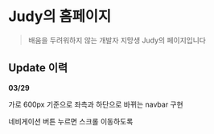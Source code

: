 # Judy의 홈페이지

>배움을 두려워하지 않는 개발자 지망생 Judy의 페이지입니다



## Update 이력

**03/29** 

가로 600px 기준으로 좌측과 하단으로 바뀌는 navbar 구현

네비게이션 버튼 누르면 스크롤 이동하도록

